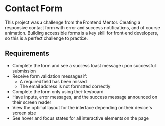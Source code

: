 # Contact Form
This project was a challenge from the Frontend Mentor. Creating a responsive contact form with error and success notifications, and of course animation. Building accessible forms is a key skill for front-end developers, so this is a perfect challenge to practice.

## Requirements
- Complete the form and see a success toast message upon successful submission
- Receive form validation messages if:
  - A required field has been missed
  - The email address is not formatted correctly
- Complete the form only using their keyboard
- Have inputs, error messages, and the success message announced on their screen reader
- View the optimal layout for the interface depending on their device's screen size
- See hover and focus states for all interactive elements on the page
